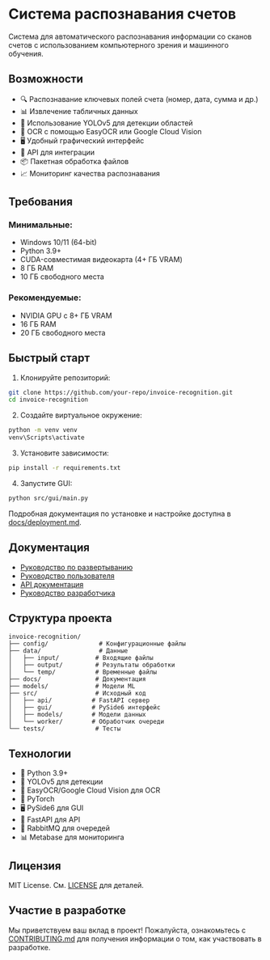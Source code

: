 # Система распознавания счетов

Система для автоматического распознавания информации со сканов счетов с использованием компьютерного зрения и машинного обучения.

## Возможности

- 🔍 Распознавание ключевых полей счета (номер, дата, сумма и др.)
- 📊 Извлечение табличных данных
- 🤖 Использование YOLOv5 для детекции областей
- 📝 OCR с помощью EasyOCR или Google Cloud Vision
- 🖥️ Удобный графический интерфейс
- 🔄 API для интеграции
- 📦 Пакетная обработка файлов
- 📈 Мониторинг качества распознавания

## Требования

### Минимальные:
- Windows 10/11 (64-bit)
- Python 3.9+
- CUDA-совместимая видеокарта (4+ ГБ VRAM)
- 8 ГБ RAM
- 10 ГБ свободного места

### Рекомендуемые:
- NVIDIA GPU с 8+ ГБ VRAM
- 16 ГБ RAM
- 20 ГБ свободного места

## Быстрый старт

1. Клонируйте репозиторий:
```bash
git clone https://github.com/your-repo/invoice-recognition.git
cd invoice-recognition
```

2. Создайте виртуальное окружение:
```bash
python -m venv venv
venv\Scripts\activate
```

3. Установите зависимости:
```bash
pip install -r requirements.txt
```

4. Запустите GUI:
```bash
python src/gui/main.py
```

Подробная документация по установке и настройке доступна в [docs/deployment.md](docs/deployment.md).

## Документация

- [Руководство по развертыванию](docs/deployment.md)
- [Руководство пользователя](docs/usage.md)
- [API документация](docs/api.md)
- [Руководство разработчика](docs/development.md)

## Структура проекта

```
invoice-recognition/
├── config/              # Конфигурационные файлы
├── data/                # Данные
│   ├── input/          # Входящие файлы
│   ├── output/         # Результаты обработки
│   └── temp/           # Временные файлы
├── docs/               # Документация
├── models/             # Модели ML
├── src/                # Исходный код
│   ├── api/           # FastAPI сервер
│   ├── gui/           # PySide6 интерфейс
│   ├── models/        # Модели данных
│   └── worker/        # Обработчик очереди
└── tests/              # Тесты
```

## Технологии

- 🐍 Python 3.9+
- 🤖 YOLOv5 для детекции
- 📝 EasyOCR/Google Cloud Vision для OCR
- 🎯 PyTorch
- 🖥️ PySide6 для GUI
- 🚀 FastAPI для API
- 🐰 RabbitMQ для очередей
- 📊 Metabase для мониторинга

## Лицензия

MIT License. См. [LICENSE](LICENSE) для деталей.

## Участие в разработке

Мы приветствуем ваш вклад в проект! Пожалуйста, ознакомьтесь с [CONTRIBUTING.md](CONTRIBUTING.md) для получения информации о том, как участвовать в разработке. 